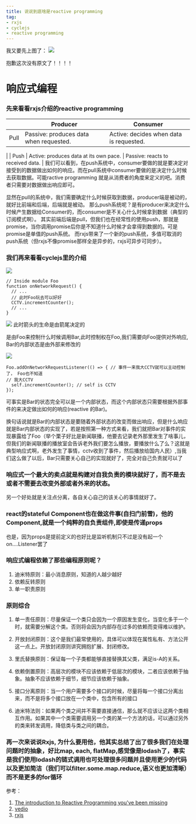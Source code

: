 ```yaml
---
title: 说说到底啥是reactive programming
tag:
- rxjs
- cyclejs
- reactive programming
---
```


我又要先上图了：
![](http://img.blog.csdn.net/20160311112349604)

抱歉这次没有原文了！！！！

<!-- more -->

# 响应式编程
### 先来看看rxjs介绍的reactive programming
|  | Producer | Consumer |
| ------| ------ | ------ |
| Pull | Passive: produces data when requested. | Active: decides when data is requested.
 |
| Push | Active: produces data at its own pace. | Passive: reacts to received data. |
我们可以看到，在push系统中，consumer要做的就是要决定对接受到的数据做出如何的响应。而在pull系统中consumer要做的是决定什么时候去获取数据。可能ractive programming 就是从消费者的角度来定义的吧。消费者只需要对数据做出响应即可。

显然在pull的系统中，我们需要确定什么时候获取到数据，producer端是被动的，就好比前端和后端，后端就是被动。
那么push系统呢？是有producer来决定什么时候产生数据给Consumer的，而consumer是不关心什么时候拿到数据（典型的订阅模式啊）。
其实前端后端是pull，但我们也在经常性的使用push，那就是promise，当你调用promise后你是不知道什么时候才会拿得到数据的。可是promise是单值的push系统。
而rxjs带来了一个新的push系统，多值可取消的push系统（但rxjs不像promise那样全是异步的，rxjs可异步可同步）。

### 我们再来看看cyclejs里的介绍
![](https://cycle.js.org/img/passive-foo-bar.svg)
```
// Inside module Foo
function onNetworkRequest() {
  // ...
  // 此时Foo玩去可以好好
  CCTV.incrementCounter();
  // ...
}
```
![](https://cycle.js.org/img/passive-foo-bar.svg)
此时箭头的生命是由箭尾决定的

是由Foo来控制什么时候调用Bar,此时控制权在Foo,我们需要向Foo提供对外响应, Bar的内部状态是由外部来修改的

![](https://cycle.js.org/img/reactive-foo-bar.svg)
```
Foo.addOnNetworkRequestListener(() => { // 事件一来我大CCTV就可以主动控制了， Foo也不知道
// 我大CCTV
  self.incrementCounter(); // self is CCTV
});
```
可事实是Bar的状态完全可以是一个内部状态，而这个内部状态只需要根据外部事件的来决定做出如何的响应(reactive 的Bar)。

换句话说就是Bar的内部状态是要随着外部状态的改变而做出响应，但是什么响应就是Bar内部状态的实现了，若是按照第一种方式来看，我们就把Bar对事件的实现暴露给了Foo（举个栗子好比是新闻联播，他要去记录老外那里发生了啥事儿，但我们的新闻联播的播放室会告诉老外我们要怎么播放，要播放什么了么？这就是典型响应式啊，老外发生了事情，cctv收到了事件，然后播放给国内人民）,当我们这么做了以后，Bar只需要关心自己的实现就好了，完全对自己负责就可以了

### 响应式一个最大的卖点就是构建对自我负责的模块就好了，而不是去或者不需要去改变外部或者外来的状态。
另一个好处就是关注点分离，各自关心自己的该关心的事情就好了。

### react的stateful Component也在做这件事(自扫门前雪)，他的Component,就是一个纯粹的自负责组件,即使是传递props
也是，因为props是提前定义的也好比是监听机制只不过是没有起一个on....Listener罢了

### 响应式编程依赖了那些编程原则呢？
1. 迪米特原则：最小消息原则，知道的人越少越好
2. 依赖反转原则
3. 单一职责原则

### 原则综合
1. 单一责任原则：尽量保证一个类只会因为一个原因发生变化，当变化多于一个时，就需要分解这个类。否则将会因为内部存在过多的依赖而变得难以维护。

2. 开放封闭原则：这个是我们最常使用的，具体可以体现在属性私有、方法公开这一点上。开放封闭原则讲究拥抱扩展、封闭修改。

3. 里氏替换原则：保证每一个子类都能够直接替换其父类，满足is-A的关系。

4. 依赖倒置原则：高层次的模块不应该依赖于低层次的模块，二者应该依赖于抽象。抽象不应该依赖于细节，细节应该依赖于抽象。

5. 接口分离原则：当一个用户需要多个接口的时候，尽量将每一个接口分离出来，而不是将多个接口放在一个类中，包含所有的接口

6. 迪米特法则：如果两个类之间并不需要直接通信，那么就不应该让这两个类相互作用。如果其中一个类需要调用另一个类的某一个方法的话，可以通过另外的类来转发调用，降低类与类之间的耦合。

### 再一次来说说Rxjs, 为什么要用他，他其实总结了出了很多我们在处理问题时的抽象，好比map, each, flatMap,感觉像是lodash了，事实是我们使用lodash的链式调用也可处理很多问题并且使用更少的代码以及更加简洁（我们可以filter.some.map.reduce,语义也更加清晰）而不是更多的for循环

参考：
1. [The introduction to Reactive Programming you've been missing](https://github.com/hehonghui/android-tech-frontier/tree/master/androidweekly/%E9%82%A3%E4%BA%9B%E5%B9%B4%E6%88%91%E4%BB%AC%E9%94%99%E8%BF%87%E7%9A%84%E5%93%8D%E5%BA%94%E5%BC%8F%E7%BC%96%E7%A8%8B)
2. [vedio](https://egghead.io/lessons/rxjs-understand-reactive-programming-using-rxjs)
3. [rxjs](http://reactivex.io/rxjs/manual/overview.html#pull-versus-push)
